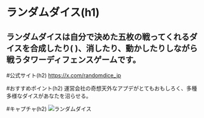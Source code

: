 # ランダムダイス(h1)
ランダムダイスは自分で決めた五枚の戦ってくれるダイスを合成したり(  )、消したり、動かしたりしながら戦うタワーディフェンスゲームです。
-----------------------------------------------------------------------------------------------------------------------------------------
#公式サイト(h2)
<https://x.com/randomdice_jp>

#おすすめポイント(h2)
運営会社の奇想天外なアプデがとてもおもしろく、多種多様なダイスがあなたを沼らせる。

#キャプチャ(h2)
![ランダムダイス](appicon.png/100)
